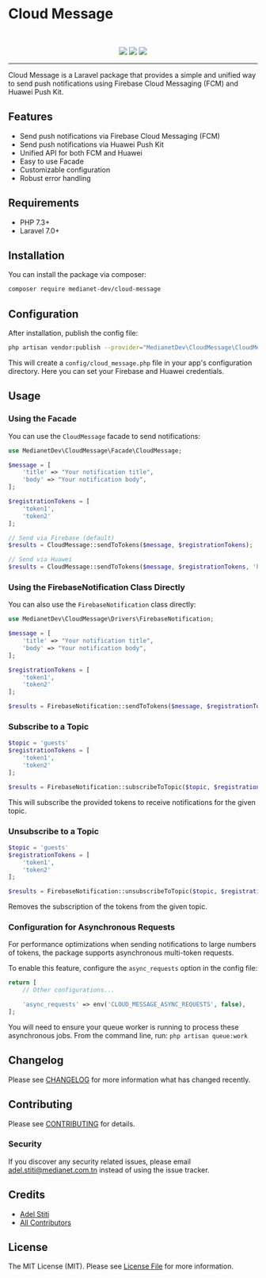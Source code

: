# Cloud Message
<br>

<p align="center">
<a href="https://packagist.org/packages/medianet-dev/cloud-message" title="Latest Version on Packagist"><img src="https://img.shields.io/packagist/v/medianet-dev/cloud-message.svg?logo=composer"></a>
<a href="https://scrutinizer-ci.com/g/Medianet-Tunisia/cloud-message" title="Quality Score"><img src="https://img.shields.io/scrutinizer/quality/g/Medianet-Tunisia/cloud-message.svg?b=main"></a>
<a href="https://packagist.org/packages/medianet-dev/cloud-message" title="Total Downloads"><img src="https://img.shields.io/packagist/dt/medianet-dev/cloud-message.svg"></a>
</p>

---

Cloud Message is a Laravel package that provides a simple and unified way to send push notifications using Firebase Cloud Messaging (FCM) and Huawei Push Kit.

## Features

- Send push notifications via Firebase Cloud Messaging (FCM)
- Send push notifications via Huawei Push Kit
- Unified API for both FCM and Huawei
- Easy to use Facade
- Customizable configuration
- Robust error handling

## Requirements

- PHP 7.3+
- Laravel 7.0+

## Installation

You can install the package via composer:

```bash
composer require medianet-dev/cloud-message
```

## Configuration

After installation, publish the config file:

```bash
php artisan vendor:publish --provider="MedianetDev\CloudMessage\CloudMessageServiceProvider" --tag="config"
```

This will create a `config/cloud_message.php` file in your app's configuration directory. Here you can set your Firebase and Huawei credentials.

## Usage

### Using the Facade

You can use the `CloudMessage` facade to send notifications:

```php
use MedianetDev\CloudMessage\Facade\CloudMessage;

$message = [
    'title' => "Your notification title",
    'body' => "Your notification body",
];

$registrationTokens = [
    'token1',
    'token2'
];

// Send via Firebase (default)
$results = CloudMessage::sendToTokens($message, $registrationTokens);

// Send via Huawei
$results = CloudMessage::sendToTokens($message, $registrationTokens, 'huawei');
```

### Using the FirebaseNotification Class Directly

You can also use the `FirebaseNotification` class directly:

```php
use MedianetDev\CloudMessage\Drivers\FirebaseNotification;

$message = [
    'title' => "Your notification title",
    'body' => "Your notification body",
];

$registrationTokens = [
    'token1',
    'token2'
];

$results = FirebaseNotification::sendToTokens($message, $registrationTokens);
```

### Subscribe to a Topic
```php
$topic = 'guests'
$registrationTokens = [
    'token1',
    'token2'
];

$results = FirebaseNotification::subscribeToTopic($topic, $registrationTokens);
```
This will subscribe the provided tokens to receive notifications for the given topic.

### Unsubscribe to a Topic
```php
$topic = 'guests'
$registrationTokens = [
    'token1',
    'token2'
];

$results = FirebaseNotification::unsubscribeToTopic($topic, $registrationTokens);
```
Removes the subscription of the tokens from the given topic.

### Configuration for Asynchronous Requests

For performance optimizations when sending notifications to large numbers of tokens, the package supports asynchronous multi-token requests.

To enable this feature, configure the `async_requests` option in the config file:

```php
return [
    // Other configurations...

    'async_requests' => env('CLOUD_MESSAGE_ASYNC_REQUESTS', false),
];
```

You will need to ensure your queue worker is running to process these asynchronous jobs. From the command line, run: `php artisan queue:work` 

## Changelog

Please see [CHANGELOG](CHANGELOG.md) for more information what has changed recently.

## Contributing

Please see [CONTRIBUTING](CONTRIBUTING.md) for details.

### Security

If you discover any security related issues, please email adel.stiti@medianet.com.tn instead of using the issue tracker.

## Credits

- [Adel Stiti](https://github.com/adelstiti)
- [All Contributors](../../contributors)

## License

The MIT License (MIT). Please see [License File](LICENSE.md) for more information.

